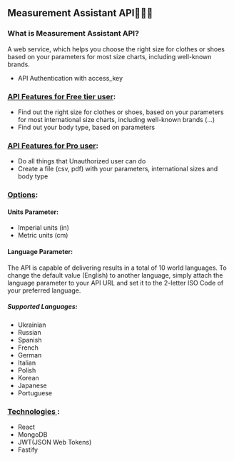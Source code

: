 ## Measurement Assistant API🥼👖📏

### What is Measurement Assistant API?

A web service, which helps you choose the right size for clothes or shoes based on your parameters for most size charts, including well-known brands.

- API Authentication with access_key

### <ins> API Features for Free tier user</ins>:

- Find out the right size for clothes or shoes, based on your parameters for most international size charts, including well-known brands (...)
- Find out your body type, based on parameters

### <ins> API Features for Pro user</ins>:

- Do all things that Unauthorized user can do
- Create a file (csv, pdf) with your parameters, international sizes and body type

### <ins> Options</ins>:

#### Units Parameter:

- Imperial units (in)
- Metric units (cm)

#### Language Parameter:

The API is capable of delivering results in a total of 10 world languages. To change the default value (English) to another language, simply attach the language parameter to your API URL and set it to the 2-letter ISO Code of your preferred language.

##### Supported Languages:

- Ukrainian
- Russian
- Spanish
- French
- German
- Italian
- Polish
- Korean
- Japanese
- Portuguese

### <ins> Technologies </ins>:

- React
- MongoDB
- JWT(JSON Web Tokens)
- Fastify
